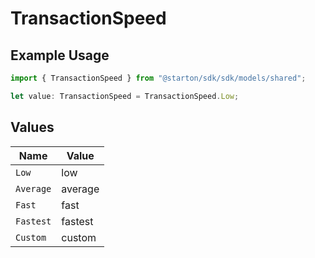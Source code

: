 # TransactionSpeed

## Example Usage

```typescript
import { TransactionSpeed } from "@starton/sdk/sdk/models/shared";

let value: TransactionSpeed = TransactionSpeed.Low;
```

## Values

| Name      | Value     |
| --------- | --------- |
| `Low`     | low       |
| `Average` | average   |
| `Fast`    | fast      |
| `Fastest` | fastest   |
| `Custom`  | custom    |